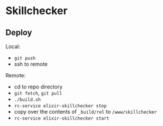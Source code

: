 # Skillchecker

## Deploy

Local:

- `git push`
- ssh to remote

Remote:

- cd to repo directory
- `git fetch`, `git pull`
- `./build.sh`
- `rc-service elixir-skillchecker stop`
- copy over the contents of `_build/rel` to `/www/skillchecker`
- `rc-service elixir-skillchecker start`
